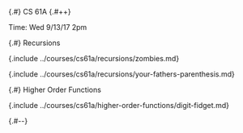 
{.#} CS 61A
{.#++}

Time: Wed 9/13/17 2pm

{.#} Recursions

{.include ../courses/cs61a/recursions/zombies.md}

{.include ../courses/cs61a/recursions/your-fathers-parenthesis.md}

{.#} Higher Order Functions

{.include ../courses/cs61a/higher-order-functions/digit-fidget.md}

{.#--}
